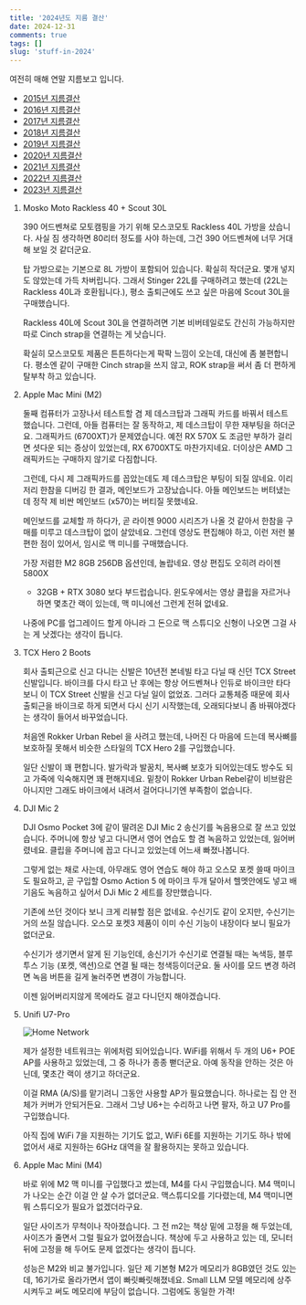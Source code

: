 ```yaml
---
title: '2024년도 지름 결산'
date: 2024-12-31
comments: true
tags: []
slug: 'stuff-in-2024'
---
```


여전히 매해 연말 지름보고 입니다.

<!-- more -->

- [2015년 지름결산](../2015/2015-12-24-stuff-in-2015.md)
- [2016년 지름결산](../2016/2016-12-31-stuff-in-2016.md)
- [2017년 지름결산](../2017/2017-12-31-stuff-in-2017.md)
- [2018년 지름결산](../2018/2018-12-31-stuff-in-2018.md)
- [2019년 지름결산](../2019/2019-12-31-stuff-in-2019.md)
- [2020년 지름결산](../2020/2020-12-31-stuff-in-2020.md)
- [2021년 지름결산](../2021/2021-12-31-stuff-in-2021.md)
- [2022년 지름결산](../2022/2022-12-31-stuff-in-2022.md)
- [2023년 지름결산](../2023/2023-12-31-stuff-in-2023.md)

1.  Mosko Moto Rackless 40 + Scout 30L

    390 어드벤쳐로 모토캠핑을 가기 위해 모스코모토 Rackless 40L 가방을 샀습니다.
    사실 짐 생각하면 80리터 정도를 사야 하는데, 그건 390 어드벤쳐에 너무 거대해
    보일 것 같더군요.

    탑 가방으로는 기본으로 8L 가방이 포함되어 있습니다. 확실히 작더군요. 몇개
    넣지도 않았는데 가득 차버립니다. 그래서 Stinger 22L를 구매하려고 했는데
    (22L는 Rackless 40L과 호환됩니다.), 평소 출퇴근에도 쓰고 싶은 마음에 Scout
    30L을 구매했습니다.

    Rackless 40L에 Scout 30L을 연결하려면 기본 비버테일로도 간신히 가능하지만
    따로 Cinch strap을 연결하는 게 낫습니다.

    확실히 모스코모토 제품은 튼튼하다는게 팍팍 느낌이 오는데, 대신에 좀
    불편합니다. 평소엔 같이 구매한 Cinch strap을 쓰지 않고, ROK strap을 써서 좀
    더 편하게 탈부착 하고 있습니다.

3.  Apple Mac Mini (M2)

    둘째 컴퓨터가 고장나서 테스트할 겸 제 데스크탑과 그래픽 카드를 바꿔서 테스트
    했습니다. 그런데, 아들 컴퓨터는 잘 동작하고, 제 데스크탑이 무한 재부팅을
    하더군요. 그래픽카드 (6700XT)가 문제였습니다. 예전 RX 570X 도 조금만 부하가
    걸리면 셧다운 되는 증상이 있었는데, RX 6700XT도 마찬가지네요. 더이상은 AMD
    그래픽카드는 구매하지 않기로 다짐합니다.

    그런데, 다시 제 그래픽카드를 꼽았는데도 제 데스크탑은 부팅이 되질 않네요.
    이리저리 한참을 디버깅 한 결과, 메인보드가 고장났습니다. 아들 메인보드는
    버텨냈는데 정작 제 비싼 메인보드 (x570)는 버티질 못했네요.

    메인보드를 교체할 까 하다가, 곧 라이젠 9000 시리즈가 나올 것 같아서 한참을
    구매를 미루고 데스크탑이 없이 살았네요. 그런데 영상도 편집해야 하고, 이런
    저런 불편한 점이 있어서, 임시로 맥 미니를 구매했습니다.

    가장 저렴한 M2 8GB 256DB 옵션인데, 놀랍네요. 영상 편집도 오히려 라이젠 5800X
    + 32GB + RTX 3080 보다 부드럽습니다. 윈도우에서는 영상 클립을 자르거나 하면
    몇초간 랙이 있는데, 맥 미니에선 그런게 전혀 없네요.

    나중에 PC를 업그레이드 할게 아니라 그 돈으로 맥 스튜디오 신형이 나오면 그걸
    사는 게 낫겠다는 생각이 듭니다.

1.  TCX Hero 2 Boots

    회사 출퇴근으로 신고 다니는 신발은 10년전 본네빌 타고 다닐 때 신던 TCX
    Street 신발입니다. 바이크를 다시 타고 난 후에는 항상 어드벤쳐나 인듀로
    바이크만 타다보니 이 TCX Street 신발을 신고 다닐 일이 없었죠. 그러다
    교통체증 때문에 회사 출퇴근을 바이크로 하게 되면서 다시 신기 시작했는데,
    오래되다보니 좀 바꿔야겠다는 생각이 들어서 바꾸었습니다.

    처음엔 Rokker Urban Rebel 을 사려고 했는데, 나머진 다 마음에 드는데 복사뼈를
    보호하질 못해서 비슷한 스타일의 TCX Hero 2를 구입했습니다.

    일단 신발이 꽤 편합니다. 발가락과 발꿈치, 복사뼈 보호가 되어있는데도 방수도
    되고 가죽에 익숙해지면 꽤 편해지네요. 밑창이 Rokker Urban Rebel같이 비브람은
    아니지만 그래도 바이크에서 내려서 걸어다니기엔 부족함이 없습니다.

1.  DJI Mic 2

    DJI Osmo Pocket 3에 같이 딸려온 DJI Mic 2 송신기를 녹음용으로 잘 쓰고
    있었습니다. 주머니에 항상 넣고 다니면서 영어 연습도 할 겸 녹음하고 있었는데,
    잃어버렸네요. 클립을 주머니에 꼽고 다니고 있었는데 어느새 빠졌나봅니다.

    그렇게 없는 채로 사는데, 아무래도 영어 연습도 해야 하고 오스모 포켓 쓸때
    마이크도 필요하고, 곧 구입할 Osmo Action 5 에 마이크 두개 달아서 헬멧안에도
    넣고 배기음도 녹음하고 싶어서 DJi Mic 2 세트를 장만했습니다.

    기존에 쓰던 것이다 보니 크게 리뷰할 점은 없네요. 수신기도 같이 오지만,
    수신기는 거의 쓰질 않습니다. 오스모 포켓3 제품이 이미 수신 기능이 내장이다
    보니 필요가 없더군요.

    수신기가 생기면서 알게 된 기능인데, 송신기가 수신기로 연결될 때는 녹색등,
    블루투스 기능 (포켓, 액션)으로 연결 될 때는 청색등이더군요. 둘 사이를 모드
    변경 하려면 녹음 버튼을 길게 눌러주면 변경이 가능합니다.

    이젠 잃어버리지않게 목에라도 걸고 다니던지 해야겠습니다.

1.  Unifi U7-Pro

    ![Home Network](../../../media/page/research/home-network/home-network-new.png)

    제가 설정한 네트워크는 위에처럼 되어있습니다. WiFi를 위해서 두 개의 U6+ POE
    AP를 사용하고 있었는데, 그 중 하나가 종종 뻗더군요. 아예 동작을 안하는 것은
    아닌데, 몇초간 랙이 생기고 하더군요.

    이걸 RMA (A/S)를 맡기려니 그동안 사용할 AP가 필요했습니다. 하나로는 집 안
    전체가 커버가 안되거든요. 그래서 그냥 U6+는 수리하고 나면 팔자, 하고 U7
    Pro를 구입했습니다.

    아직 집에 WiFi 7을 지원하는 기기도 없고, WiFi 6E를 지원하는 기기도 하나 밖에
    없어서 새로 지원하는 6GHz 대역을 잘 활용하지는 못하고 있습니다.

1.  Apple Mac Mini (M4)

    바로 위에 M2 맥 미니를 구입했다고 썼는데, M4를 다시 구입했습니다. M4
    맥미니가 나오는 순간 이걸 안 살 수가 없더군요. 맥스튜디오를 기다렸는데, M4
    맥미니면 뭐 스튜디오가 필요가 없겠더라구요.

    일단 사이즈가 무척이나 작아졌습니다. 그 전 m2는 책상 밑에 고정을 해
    두었는데, 사이즈가 줄면서 그럴 필요가 없어졌습니다. 책상에 두고 사용하고
    있는 데, 모니터 뒤에 고정을 해 두어도 문제 없겠다는 생각이 듭니다.

    성능은 M2와 비교 불가입니다. 일단 제 기본형 M2가 메모리가 8GB였던 것도 있는
    데, 16기가로 올라가면서 앱이 빠릿빠릿해졌네요. Small LLM 모델 메모리에
    상주시켜두고 써도 메모리에 부담이 없습니다. 그럼에도 동일한 가격!
